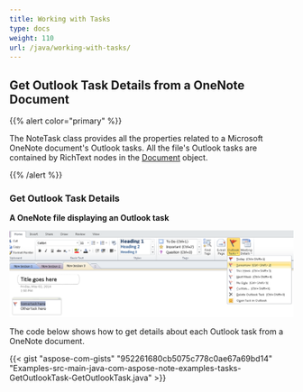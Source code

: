 ```yaml
---
title: Working with Tasks
type: docs
weight: 110
url: /java/working-with-tasks/
---
```


## **Get Outlook Task Details from a OneNote Document**
{{% alert color="primary" %}} 

The NoteTask class provides all the properties related to a Microsoft OneNote document's Outlook tasks. All the file's Outlook tasks are contained by RichText nodes in the [Document](https://reference.aspose.com/note/java/com.aspose.note/Document) object.

{{% /alert %}} 
### **Get Outlook Task Details**
**A OneNote file displaying an Outlook task** 

![todo:image_alt_text](working-with-tasks_1.png)

The code below shows how to get details about each Outlook task from a OneNote document.

{{< gist "aspose-com-gists" "952261680cb5075c778c0ae67a69bd14" "Examples-src-main-java-com-aspose-note-examples-tasks-GetOutlookTask-GetOutlookTask.java" >}}
